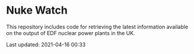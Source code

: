 # Nuke Watch

This repository includes code for retrieving the latest information available on the output of EDF nuclear power plants in the UK.

Last updated: 2021-04-16 00:33